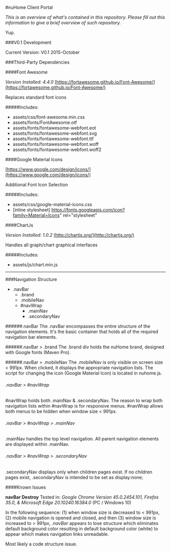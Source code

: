 #nuHome Client Portal

*This is an overview of what's contained in this repository. Please fill out this information to give a brief overview of such repository.*

Yup.


###V0.1 Development

Current Version: V0.1 2015-October


###Third-Party Dependencies

####Font Awesome

*Version Installed: 4.4.0*
[https://fortawesome.github.io/Font-Awesome/](https://fortawesome.github.io/Font-Awesome/)

Replaces standard font icons

#####Includes:

+ assets/css/font-awesome.min.css
+ assets/fonts/FontAwesome.otf
+ assets/fonts/fontawesome-webfont.eot
+ assets/fonts/fontawesome-webfont.svg
+ assets/fonts/fontawesome-webfont.ttf
+ assets/fonts/fontawesome-webfont.woff
+ assets/fonts/fontawesome-webfont.woff2


####Google Material Icons

[https://www.google.com/design/icons/](https://www.google.com/design/icons/)

Additional Font Icon Selection

#####Includes:

+ assets/css/google-material-icons.css
+ [inline stylesheet] https://fonts.googleapis.com/icon?family=Material+Icons" rel="stylesheet"


####ChartJs

*Version Installed: 1.0.2*
[http://chartjs.org/](http://chartjs.org/)

Handles all graph/chart graphical interfaces

#####Includes:

+ assets/js/chart.min.js

----

###Navigation Structure

+ .navBar
  + .brand
  + .mobileNav
  + #navWrap
    + .mainNav
    + .secondaryNav
    
######.navBar
The .navBar encompasses the entire structure of the navigation elements. It's the basic container that holds all of the required navigation bar elements.

######.navBar > .brand
The .brand div holds the nuHome brand, designed with Google fonts (Maven Pro).

######.navBar > .mobileNav
The .mobileNav is only visible on screen size < 991px. When clicked, it displays the appropriate navigation lists. The script for changing the icon (Google Material Icon) is located in nuhome.js.

###### .navBar > \#navWrap
\#navWrap holds both .mainNav & .secondaryNav. The reason to wrap both navigation lists within \#navWrap is for responsive menus. \#navWrap allows both menus to be hidden when window size < 991px.

###### .navBar > \#navWrap > .mainNav
.mainNav handles the top level navigation. All parent navigation elements are displayed within .mainNav.

###### .navBar > \#navWrap > .secondaryNav
.secondaryNav displays only when children pages exist. If no children pages exist, .secondaryNav is intended to be set as display:none;

####Known Issues

**navBar Destroy** Tested in: *Google Chrome Version 45.0.2454.101, Firefox 35.0, & Microsoft Edge 20.10240.16384.0* (PC / Windows 10)

In the following sequence: (1) when window size is decreased to < 991px, (2) mobile navigation is opened and closed, and then (3) window size is increased to > 991px, *.navBar* appears to lose structure which eliminates default background color resulting in default background color (white) to appear which makes navigation links unreadable.

Most likely a code structure issue.
